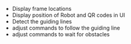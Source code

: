 * Display frame locations
* Display position of Robot and QR codes in UI
* Detect the guiding lines
* adjust commands to follow the guiding line
* adjust commands to wait for obstacles

